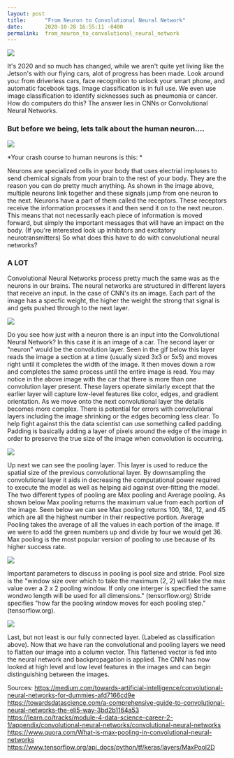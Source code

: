 ```yaml
---
layout: post
title:      "From Neuron to Convolutional Neural Network"
date:       2020-10-28 16:55:11 -0400
permalink:  from_neuron_to_convolutional_neural_network
---
```


<img src = "https://media3.giphy.com/media/MVU2q8gaqMDr6wE2x1/giphy.gif" class = "center">

It's 2020 and so much has changed, while we aren't quite yet living like the Jetson's with our flying cars, alot of progress has been made. Look around you: from driverless cars, face recognition to unlock your smart phone, and automatic facebook tags. Image classification is in full use. We even use image classification to identify sicknesses such as pneumonia or cancer. How do computers do this? The answer lies in CNNs or Convolutional Neural Networks. 


### But before we being, lets talk about the human neuron....

<img src = 'http://ex-m.eu/wp/wp-content/uploads/2014/11/NEURON-CHAIN.jpg'>

*Your crash course to human neurons is this: *

Neurons are specialized cells in your body that uses electrial impluses to send chemical signals from your brain to the rest of your body. They are the reason you can do pretty much anything. As shown in the image above, multiple neurons link together and these signals jump from one neuron to the next. Neurons have a part of them called the receptors. These receptors receive the information processes it and then send it on to the next neuron. This means that not necessarily each piece of information is moved forward, but simply the important messages that will have an impact on the body. (If you're interested look up inhibitors and excitatory neurotransmitters) So what does this have to do with convolutional neural networks?

### A LOT

Convolutional Neural Networks process pretty much the same was as the neurons in our brains. The neural networks are structured in different layers that receive an input. In the case of CNN's its an image. Each part of the image has a specfic weight, the higher the weight the strong that signal is and gets pushed through to the next layer. 



<img src = "https://miro.medium.com/max/1000/1*vkQ0hXDaQv57sALXAJquxA.jpeg">


Do you see how just with a neuron there is an input into the Convolutional Neural Network? In this case it is an image of a car. The second layer or "neuron" would be the convolution layer. Seen in the gif below this layer reads the image a section at a time (usually sized 3x3 or 5x5) and moves right until it completes the width of the image. It then moves down a row and completes the same process until the entire image is read. You may notice in the above image with the car that there is more than one convolution layer present. These layers operate similarly except that the earlier layer will capture low-level features like color, edges, and gradient orientation. As we move onto the next convolutional layer the details becomes more complex. There is potential for errors with convolutional layers including the image shrinking or the edges becoming less clear. To help fight against this the data scientist can use something called padding. Padding is basically adding a layer of pixels around the edge of the image in order to preserve the true size of the image when convolution is occurring. 

<img src = "https://miro.medium.com/max/1920/1*D6iRfzDkz-sEzyjYoVZ73w.gif">


Up next we can see the pooling layer. This layer is used to reduce the spatial size of the previous convolutional layer. By downsampling the convolutional layer it aids in decreasing the computational power required to execute the model as well as helping aid against over-fitting the model. The two different types of pooling are Max pooling and Average pooling. As shown below Max pooling returns the maximum value from each portion of the image. Seen below we can see Max pooling returns 100, 184, 12, and 45 which are all the highest number in their respective portion. Average Pooling takes the average of all the values in each portion of the image. If we were to add the green numbers up and divide by four we would get 36. Max pooling is the most popular version of pooling to use because of its higher success rate.  


<img src = "https://qph.fs.quoracdn.net/main-qimg-939c3123c48e27301f1a89c0a299dca8">

Important parameters to discuss in pooling is pool size and stride. Pool size is the "window size over which to take the maximum (2, 2) will take the max value over a 2 x 2 pooling window. If only one interger is specified the same wondwo length will be used for all dimensions." (tensorflow.org)  Stride specifies "how far the pooling window moves for each pooling step." (tensorflow.org).

<img src = "https://missinglink.ai/wp-content/uploads/2019/06/The-Role-of-a-Fully-Connected-Layer-in-a-CNN-700x430.png"> 

Last, but not least is our fully connected layer. (Labeled as classification above). Now that we have ran the convolutional and pooling layers we need to flatten our image into a column vector. This flattened vector is fed into the neural network and backpropagation is applied. The CNN has now looked at high level and low level features in the images and can begin distinguishing between the images. 



Sources: 
https://medium.com/towards-artificial-intelligence/convolutional-neural-networks-for-dummies-afd7166cd9e
https://towardsdatascience.com/a-comprehensive-guide-to-convolutional-neural-networks-the-eli5-way-3bd2b1164a53
https://learn.co/tracks/module-4-data-science-career-2-1/appendix/convolutional-neural-networks/convolutional-neural-networks
https://www.quora.com/What-is-max-pooling-in-convolutional-neural-networks
https://www.tensorflow.org/api_docs/python/tf/keras/layers/MaxPool2D



